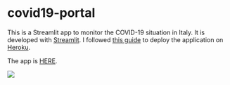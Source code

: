 # covid19-portal
This is a Streamlit app to monitor the COVID-19 situation in Italy.
It is developed with [Streamlit](https://www.streamlit.io/). I followed [this guide](https://towardsdatascience.com/deploy-streamlit-on-heroku-9c87798d2088) to deploy the application on [Heroku](https://www.heroku.com/).

The app is [HERE](https://covid19-portal.herokuapp.com/).

[<img src="https://github.com/francesconazzaro/covid19-portal/blob/master/resources/covid19-hires.gif">](https://covid19-portal.herokuapp.com/)
